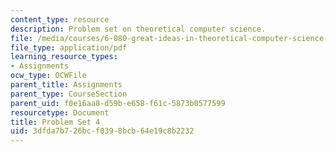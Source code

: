 ```yaml
---
content_type: resource
description: Problem set on theoretical computer science.
file: /media/courses/6-080-great-ideas-in-theoretical-computer-science-spring-2008/3dfda7b726bcf0398bcb64e19c8b2232_ps4.pdf
file_type: application/pdf
learning_resource_types:
- Assignments
ocw_type: OCWFile
parent_title: Assignments
parent_type: CourseSection
parent_uid: f0e16aa8-d59b-e658-f61c-5873b0577599
resourcetype: Document
title: Problem Set 4
uid: 3dfda7b7-26bc-f039-8bcb-64e19c8b2232
---
```

